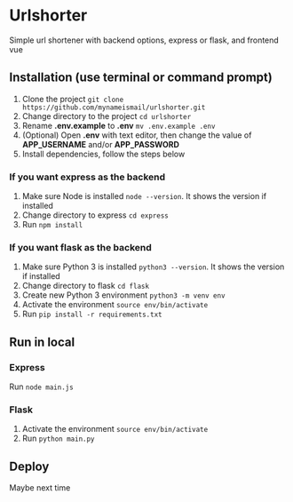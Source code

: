 # Urlshorter
Simple url shortener with backend options, express or flask, and frontend vue

## Installation (use terminal or command prompt)
1. Clone the project ```git clone https://github.com/mynameismail/urlshorter.git```
2. Change directory to the project ```cd urlshorter```
3. Rename **.env.example** to **.env** ```mv .env.example .env```
4. (Optional) Open **.env** with text editor, then change the value of **APP_USERNAME** and/or **APP_PASSWORD**
5. Install dependencies, follow the steps below

### If you want express as the backend
1. Make sure Node is installed ```node --version```. It shows the version if installed
2. Change directory to express ```cd express```
3. Run ```npm install```

### If you want flask as the backend
1. Make sure Python 3 is installed ```python3 --version```. It shows the version if installed
2. Change directory to flask ```cd flask```
3. Create new Python 3 environment ```python3 -m venv env```
4. Activate the environment ```source env/bin/activate```
5. Run ```pip install -r requirements.txt```

## Run in local
### Express
Run ```node main.js```
### Flask
1. Activate the environment ```source env/bin/activate```
2. Run ```python main.py```

## Deploy
Maybe next time
